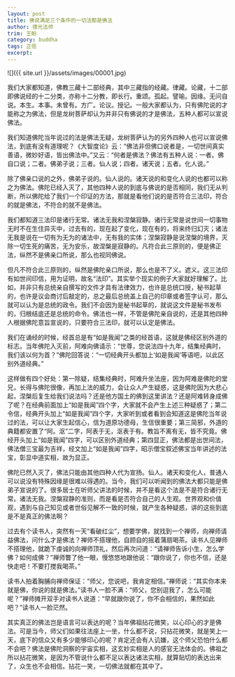 ```yaml
---
layout: post
title: 佛说满足三个条件的一切法都是佛法
author: 德光法师
trim: 王盼
category: buddha
tags: 正信
excerpt:
---
```


![]({{ site.url }}/assets/images/00001.jpg)

我们大家都知道，佛教三藏十二部经典，其中三藏指的经藏。律藏。论藏，十二部即佛说经的十二分类，亦称十二分教，即长行。重颂。孤起。譬喻。因缘。无问自说。本生。本事。未曾有。方广。论议。授记。一般大家都认为，只有佛陀说的才能称之为佛法，但是龙树菩萨却认为并非只有佛说的才是佛法，五种人都可以宣说佛法。

我们知道佛陀当年说过的法是佛法无疑，龙树菩萨认为的另外四种人也可以宣说佛法，到底有没有道理呢？《大智度论》云：“佛法非但佛口说者是，一切世间真实善语，微妙好语，皆出佛法中。”又云：“何者是佛法？佛法有五种人说：一者。佛自口说；二者。佛弟子说；三者。仙人说；四者。诸天说；五者。化人说。”

除了佛亲口说的之外，佛弟子说的。仙人说的。诸天说的和变化人说的也都可以称之为佛法。佛陀已经入灭了，其他四种人说的到底与佛说的是否相同，我们无从判断，所以佛陀给了我们一个印证的方法，那就是看他们说的是否符合三法印，符合的就是佛法，不符合的就不是佛法。

我们都知道三法印是诸行无常。诸法无我和涅槃寂静。诸行无常是说世间一切事物无时不在生住异灭中，过去有的，现在起了变化，现在有的，将来终归幻灭；诸法无我是说在一切有为无为的诸法中，无有我的实体；涅槃寂静是说涅槃的境界，灭除一切生死的痛苦，无为安乐，故涅槃是寂静的。凡符合此三原则的，便是佛正法，纵然不是佛亲口所说，那么也视同佛说。

但凡不符合此三原则的，纵然是佛陀亲口所说，那么也是不了义。遮义。这三法印有如世间印信，用为证明，故名“法印”。其实举个现实的例子大家就好理解了。比如，并非只有总统亲自撰写的文件才具有法律效力，也许是总统口授，秘书起草的，也许是议会商讨后敲定的，总之最后总统盖上自己的印章或者签字认可，那么就可以认为是总统的政令。我们不会因为是秘书起草的，就说这文件是秘书发布的，归根结底还是总统的命令。佛法也一样，不管是佛陀亲自说的，还是其他四种人根据佛陀意旨宣说的，只要符合三法印，就可以认定是佛法。

我们在诵经的时候，经首总是有“如是我闻”之类的经首语，这就是佛经区别外道的标志。当年佛陀入灭前，阿难向佛请示：“世尊，您说法四十九年，结集经典时，我们该以何为首？”佛陀回答说：“一切经典开头都加上‘如是我闻’等语吧，以此区别外道经典。”

这样做有四个好处：第一除疑，结集经典时，阿难升坐法座，因为阿难是佛陀的堂兄，长得与佛陀很像，再加上法的威力，会让众人产生疑惑，这是佛陀因为大悲心起，涅槃后复生给我们说法吗？还是他方国土的佛到这里讲法？还是阿难转身成佛了呢？在经典前面加上“如是我闻”四个字，大家就不会产生上述三种疑惑了；第二令信，经典开头加上“如是我闻”四个字，大家听到或者看到会知道这是佛陀当年说过的法，可以让大家生起信心，信为道原功德母，生信很重要；第三简邪，外道的典籍都安置了“阿。沤”二字，阿表于无，沤表于有。教旨不离有无，皆不究竟。佛经开头加上“如是我闻”四字，可以区别外道经典；第四显正，佛法都是出世间法，佛法僧三宝最为吉祥，经文加上“如是我闻”四字，昭示僧宝叙述佛宝当年讲述的法宝，彰显中道实相，故为显正。

佛陀已然入灭了，佛法只能由其他四种人代为宣扬。仙人。诸天和变化人，普通人可以说没有特殊因缘是很难以得遇的。当今，我们可以听闻到的佛法大都只能是佛弟子宣说的了。很多居士在听师父讲法的时候，并不是看这个法是不是符合诸行无常。诸法无我。涅槃寂静的准则，而是看是否符合自己的人生观。世界观和价值观，遇到与自己知见或者世俗见解不一致的时候，就产生各种疑惑，讲的这些到底是不是真正的佛法啊？

过去有个读书人，突然有一天“看破红尘”，想要学佛，就找到一个禅师，向禅师请益佛法，问什么才是佛法？禅师不搭理他，自顾自的摇着蒲扇喝茶。读书人见禅师不搭理他，就跪下虔诚的向禅师顶礼，然后再次问道：“请禅师告诉小生，怎么学佛？如何成佛？”禅师瞥了他一眼，慢悠悠地跟他说：“跟你说了，你也不信，还是快走吧！不要打搅我喝茶。”

读书人拍着胸脯向禅师保证：“师父，您说吧，我肯定相信。”禅师说：“其实你本来就是佛，你说的就是佛法。”读书人一脸不满：“师父，您别逗我了，怎么可能呢？”禅师摊开双手对读书人说道：“早就跟你说了，你不会相信的，果然如此吧？”读书人一脸茫然。

其实真正的佛法岂是语言可以表达的呢？当年佛祖拈花微笑，以心印心的才是佛法。可是当今，师父们如果往法座上一坐，什么都不说，只拈花微笑，就是笑上一天，底下的信众又有多少能够印心的呢？肯定还会有人讥嫌，这个师父恐怕什么都不会吧？佛法是佛陀洞察的宇宙实相，这玄妙实相是人的感官无法体会的。佛祖之所以拈花微笑，是因为不管说什么都不足以表达诸法实相，就算贴切的表达出来了，众生也不会相信。拈花一笑，一切佛法就都在其中了。
